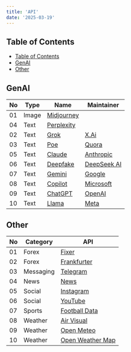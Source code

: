 ```yaml
---
title: 'API'
date: '2025-03-19'
---
```


## Table of Contents

- [Table of Contents](#table-of-contents)
- [GenAI](#genai)
- [Other](#other)

## GenAI

| No  | Type  | Name                                      | Maintainer                           |
| --- | ----- | ----------------------------------------- | ------------------------------------ |
| 01  | Image | [Midjourney](https://www.midjourney.com)  |                                      |
| 04  | Text  | [Perplexity](https://www.perplexity.ai/)  |                                      |
| 02  | Text  | [Grok](https://grok.com/)                 | [X.Ai](https://x.ai/)                |
| 03  | Text  | [Poe](https://www.poe.com/)               | [Quora](https://www.quora.com/)      |
| 05  | Text  | [Claude](https://claude.ai/)              | [Anthropic](https://anthropic.com/)  |
| 06  | Text  | [Deepfake](https://chat.deepseek.com/)    | [DeepSeek AI](https://deepseek.ai/)  |
| 07  | Text  | [Gemini](https://gemini.google.com/)      | [Google](https://google.com/)        |
| 08  | Text  | [Copilot](https://copilot.microsoft.com/) | [Microsoft](https://microsoft.com/)  |
| 09  | Text  | [ChatGPT](https://chatgpt.com/)           | [OpenAI](https://openai.com/)        |
| 10  | Text  | [Llama](https://www.llama.com/)           | [Meta](https://developers.meta.com/) |

## Other

| No  | Category  | API                                                                   |
| --- | --------- | --------------------------------------------------------------------- |
| 01  | Forex     | [Fixer](https://fixer.io/)                                            |
| 02  | Forex     | [Frankfurter](https://frankfurter.dev/)                               |
| 03  | Messaging | [Telegram](https://core.telegram.org/)                                |
| 04  | News      | [News](https://newsapi.org/)                                          |
| 05  | Social    | [Instagram](https://developers.facebook.com/products/instagram/apis/) |
| 06  | Social    | [YouTube](https://developers.google.com/youtube/v3)                   |
| 07  | Sports    | [Football Data](https://www.football-data.org/)                       |
| 08  | Weather   | [Air Visual](https://api-docs.iqair.com/)                             |
| 09  | Weather   | [Open Meteo](https://open-meteo.com/)                                 |
| 10  | Weather   | [Open Weather Map](https://openweathermap.org/)                       |
